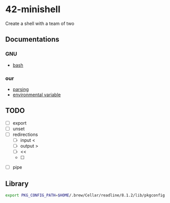 # 42-minishell
Create a shell with a team of two

## Documentations

### GNU

* [bash](https://www.gnu.org/savannah-checkouts/gnu/bash/manual/html_node/index.html)


### our

* [parsing](./doc/parsing.md)
* [environmental variable](./doc/envp.md)


## TODO

- [ ] export
- [ ] unset
- [ ] redirections
	- [ ] input <
	- [ ] output >
	- [ ] <<
	- [ ] >>
- [ ] pipe

## Library

```sh
export PKG_CONFIG_PATH=$HOME/.brew/Cellar/readline/8.1.2/lib/pkgconfig
```
